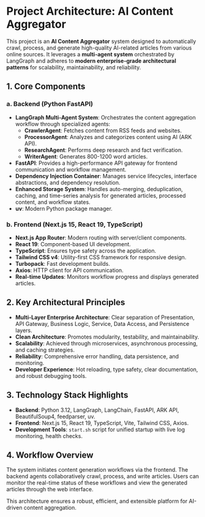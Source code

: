 # Project Architecture: AI Content Aggregator

This project is an **AI Content Aggregator** system designed to automatically crawl, process, and generate high-quality AI-related articles from various online sources. It leverages a **multi-agent system** orchestrated by LangGraph and adheres to **modern enterprise-grade architectural patterns** for scalability, maintainability, and reliability.

## 1. Core Components

### a. Backend (Python FastAPI)
- **LangGraph Multi-Agent System**: Orchestrates the content aggregation workflow through specialized agents:
    - **CrawlerAgent**: Fetches content from RSS feeds and websites.
    - **ProcessorAgent**: Analyzes and categorizes content using AI (ARK API).
    - **ResearchAgent**: Performs deep research and fact verification.
    - **WriterAgent**: Generates 800-1200 word articles.
- **FastAPI**: Provides a high-performance API gateway for frontend communication and workflow management.
- **Dependency Injection Container**: Manages service lifecycles, interface abstractions, and dependency resolution.
- **Enhanced Storage System**: Handles auto-merging, deduplication, caching, and time-series analysis for generated articles, processed content, and workflow states.
- **uv**: Modern Python package manager.

### b. Frontend (Next.js 15, React 19, TypeScript)
- **Next.js App Router**: Modern routing with server/client components.
- **React 19**: Component-based UI development.
- **TypeScript**: Ensures type safety across the application.
- **Tailwind CSS v4**: Utility-first CSS framework for responsive design.
- **Turbopack**: Fast development builds.
- **Axios**: HTTP client for API communication.
- **Real-time Updates**: Monitors workflow progress and displays generated articles.

## 2. Key Architectural Principles

- **Multi-Layer Enterprise Architecture**: Clear separation of Presentation, API Gateway, Business Logic, Service, Data Access, and Persistence layers.
- **Clean Architecture**: Promotes modularity, testability, and maintainability.
- **Scalability**: Achieved through microservices, asynchronous processing, and caching strategies.
- **Reliability**: Comprehensive error handling, data persistence, and monitoring.
- **Developer Experience**: Hot reloading, type safety, clear documentation, and robust debugging tools.

## 3. Technology Stack Highlights

- **Backend**: Python 3.12, LangGraph, LangChain, FastAPI, ARK API, BeautifulSoup4, feedparser, uv.
- **Frontend**: Next.js 15, React 19, TypeScript, Vite, Tailwind CSS, Axios.
- **Development Tools**: `start.sh` script for unified startup with live log monitoring, health checks.

## 4. Workflow Overview

The system initiates content generation workflows via the frontend. The backend agents collaboratively crawl, process, and write articles. Users can monitor the real-time status of these workflows and view the generated articles through the web interface.

This architecture ensures a robust, efficient, and extensible platform for AI-driven content aggregation.